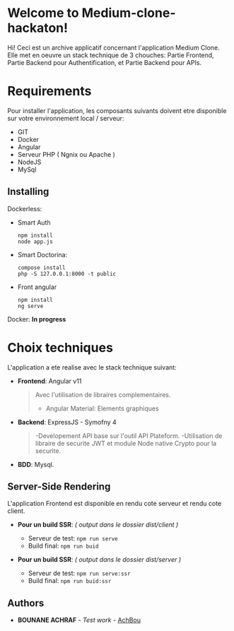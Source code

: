 # Welcome to Medium-clone-hackaton!

Hi! Ceci est un archive applicatif concernant l'application Medium Clone. Elle met en oeuvre un stack technique de 3 chouches: Partie Frontend, Partie Backend pour Authentification, et Partie Backend pour APIs.


# Requirements

Pour installer l'application, les composants suivants doivent etre disponible sur votre environnement local / serveur:
 - GIT
 - Docker
 - Angular
 - Serveur PHP ( Ngnix ou Apache )
 - NodeJS
 - MySql



## Installing
Dockerless:
 - Smart Auth
	```
	npm install
	node app.js
	```
 - Smart Doctorina:
	 ```
	 compose install
	php -S 127.0.0.1:8000 -t public
	 ```
 - Front angular
	 ```
	 npm install
	 ng serve
	 ```

Docker: **In progress**

# Choix techniques

L'application a ete realise avec le stack technique suivant:


 - **Frontend**: Angular v11
	> Avec l'utilisation de libraires complementaires.
	> - Angular Material: Elements graphiques



-  **Backend**: ExpressJS - Symofny 4
	> -Developement API base sur l'outil API Plateform.
	> -Utilisation de libraire de securite JWT et module Node native Crypto pour la securite.

- **BDD**: Mysql.


## Server-Side Rendering

L'application Frontend est disponible en rendu cote serveur et rendu cote client.


- **Pour un build SSR**: *( output dans le dossier dist/client )*
	- Serveur de test: `npm run serve`
	- Build final: `npm run buid`

- **Pour un build SSR**: *( output dans le dossier dist/server )*
	- Serveur de test: `npm run serve:ssr`
	- Build final: `npm run buid:ssr`


## Authors

* **BOUNANE ACHRAF** - *Test work* - [AchBou](https://github.com/AchBou)
